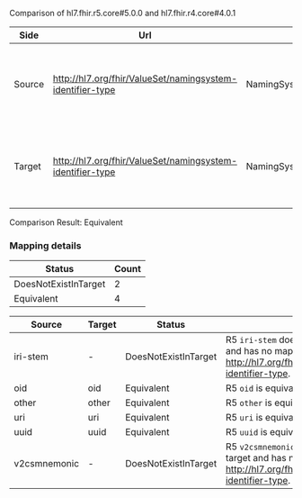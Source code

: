 Comparison of hl7.fhir.r5.core#5.0.0 and hl7.fhir.r4.core#4.0.1

| Side | Url | Name | Title | Description |
| --- | --- | --- | --- | --- |
| Source | http://hl7.org/fhir/ValueSet/namingsystem-identifier-type | NamingSystemIdentifierType | Naming System Identifier Type | Identifies the style of unique identifier used to identify a namespace. |
| Target | http://hl7.org/fhir/ValueSet/namingsystem-identifier-type | NamingSystemIdentifierType | NamingSystemIdentifierType | Identifies the style of unique identifier used to identify a namespace. |


Comparison Result: Equivalent


### Mapping details

| Status | Count |
| ------ | ----- |
DoesNotExistInTarget | 2 |
Equivalent | 4 |


| Source | Target | Status | Message |
| ------ | ------ | ------ | ------- |
| iri-stem | - | DoesNotExistInTarget | R5 `iri-stem` does not appear in the target and has no mapping for http://hl7.org/fhir/ValueSet/namingsystem-identifier-type. |
| oid | oid | Equivalent | R5 `oid` is equivalent to R4 `oid`. |
| other | other | Equivalent | R5 `other` is equivalent to R4 `other`. |
| uri | uri | Equivalent | R5 `uri` is equivalent to R4 `uri`. |
| uuid | uuid | Equivalent | R5 `uuid` is equivalent to R4 `uuid`. |
| v2csmnemonic | - | DoesNotExistInTarget | R5 `v2csmnemonic` does not appear in the target and has no mapping for http://hl7.org/fhir/ValueSet/namingsystem-identifier-type. |

